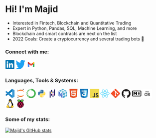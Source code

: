 # Hi! I'm Majid



- Interested in Fintech, Blockchain and Quantitative Trading
- Expert in Python, Pandas, SQL, Machine Learning, and more
- Blockchain and smart contracts are next on the list
- 2022 Goals: Create a cryptocurrency and several trading bots 🤖



### Connect with me:

<a href="https://www.linkedin.com/in/majid-kouki"><img src="./img/linkedin-original.svg" alt="Linkedin" style="width:30px;height:30px;"></a>
<a href="https://twitter.com/MajidKouki"><img src="./img/twitter-original.svg" alt="Twitter" style="width:30px;height:30px;"></a>
<a href="mailto:majidkpy@gmail.com"><img src="./img/gmail.svg" alt="Gmail" style="width:30px;height:30px;"></a>



### Languages, Tools & Systems:

<div style="display: inline-block;">
    <img src="./img/vscode-original.svg" alt="Visual Studio Codes" style="width:30px;height:30px;">
    <img src="./img/jupyter-original.svg" alt="Jupyter" style="width:30px;height:30px;">
    <img src="./img/anaconda-original.svg" alt="Anaconda" style="width:30px;height:30px;"> 
    <img src="./img/python-original.svg" alt="Pyth" style="width:30px;height:30px;">
    <img src="./img/pandas-original.svg" alt="Pandas" style="width:30px;height:30px;">  
    <img src="./img/numpy-original.svg" alt="NumPy" style="width:30px;height:30px;">  
    <img src="./img/html5-original.svg" alt="HTML5" style="width:30px;height:30px;">
    <img src="./img/css3-original.svg" alt="CSS3" style="width:30px;height:30px;">
    <img src="./img/javascript-original.svg" alt="JavaScript" style="width:30px;height:30px;">    
    <img src="./img/react-original.svg" alt="React" style="width:30px;height:30px;">        
    <img src="./img/git-original.svg" alt="Git" style="width:30px;height:30px;">
    <img src="./img/github-original.svg" alt="GitHub" style="width:30px;height:30px;">
    <img src="./img/markdown-original.svg" alt="Git" style="width:30px;height:30px;">
    <img src="./img/macos.svg" alt="MacOS" style="width:30px;height:30px;">
    <img src="./img/linux-original.svg" alt="Linux" style="width:30px;height:30px;">
    <img src="./img/raspberrypi-original.svg" alt="Raspberry Pi" style="width:30px;height:30px;">
</div>



### Some of my stats:

[![Majid's GitHub stats](https://github-readme-stats.vercel.app/api?username=majidkouki&theme=buefy)](https://github.com/anuraghazra/github-readme-stats)
